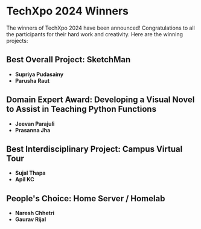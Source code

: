 # TechXpo 2024 Winners

The winners of TechXpo 2024 have been announced! Congratulations to all the participants for their hard work and creativity. Here are the winning projects:

## Best Overall Project: SketchMan
- **Supriya Pudasainy**  
- **Parusha Raut**  

## Domain Expert Award: Developing a Visual Novel to Assist in Teaching Python Functions
- **Jeevan Parajuli**  
- **Prasanna Jha**  

## Best Interdisciplinary Project: Campus Virtual Tour
- **Sujal Thapa**  
- **Apil KC**  

## People's Choice: Home Server / Homelab
- **Naresh Chhetri**  
- **Gaurav Rijal**  
